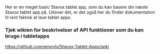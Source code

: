 Her er en meget basic Stavox tablet app, som du kan basere din næste Stavox tablet app på. 
Udover det, er det også her du finder dokumentation til rent faktisk at lave tablet apps.

### Tjek wikien for beskrivelser af API funktioner som du kan bruge i tabletapps
https://github.com/emoyly/Stavox-Tablet-Apps/wiki
